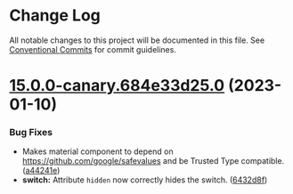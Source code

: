 # Change Log

All notable changes to this project will be documented in this file.
See [Conventional Commits](https://conventionalcommits.org) for commit guidelines.

# [15.0.0-canary.684e33d25.0](https://github.com/material-components/material-components-web/compare/v14.0.0...v15.0.0-canary.684e33d25.0) (2023-01-10)


### Bug Fixes

* Makes material component to depend on https://github.com/google/safevalues and be Trusted Type compatible. ([a44241e](https://github.com/material-components/material-components-web/commit/a44241e5428e7f83733b2bd8ab7acc851fc2fb85))
* **switch:** Attribute `hidden` now correctly hides the switch. ([6432d8f](https://github.com/material-components/material-components-web/commit/6432d8fd7862fb39258a7970119f8db9eb8fbdb0))

